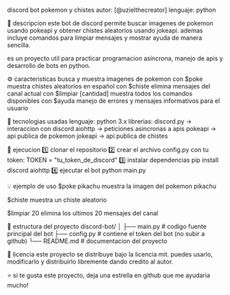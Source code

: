 discord bot pokemon y chistes
autor: [@uzielthecreator] lenguaje: python

📄 descripcion
este bot de discord permite buscar imagenes de pokemon usando pokeapi y obtener chistes aleatorios usando jokeapi.
ademas incluye comandos para limpiar mensajes y mostrar ayuda de manera sencilla.

es un proyecto util para practicar programacion asincrona, manejo de apis y desarrollo de bots en python.

⚙️ caracteristicas
busca y muestra imagenes de pokemon con $poke <nombre>
muestra chistes aleatorios en español con $chiste
elimina mensajes del canal actual con $limpiar [cantidad]
muestra todos los comandos disponibles con $ayuda
manejo de errores y mensajes informativos para el usuario

🧠 tecnologias usadas
lenguaje: python 3.x
librerias:
discord.py → interaccion con discord
aiohttp → peticiones asincronas a apis
pokeapi → api publica de pokemon
jokeapi → api publica de chistes

🚀 ejecucion
1️⃣ clonar el repositorio
2️⃣ crear el archivo config.py con tu token:
   TOKEN = "tu_token_de_discord"
3️⃣ instalar dependencias
   pip install discord aiohttp
4️⃣ ejecutar el bot
   python main.py

💡 ejemplo de uso
$poke pikachu
muestra la imagen del pokemon pikachu

$chiste
muestra un chiste aleatorio

$limpiar 20
elimina los ultimos 20 mensajes del canal

🧱 estructura del proyecto
discord-bot/
│
├── main.py       # codigo fuente principal del bot
├── config.py     # contiene el token del bot (no subir a github)
└── README.md     # documentacion del proyecto

📜 licencia
este proyecto se distribuye bajo la licencia mit.
puedes usarlo, modificarlo y distribuirlo libremente dando credito al autor.

⭐ si te gusta este proyecto, deja una estrella en github que me ayudaria mucho!
